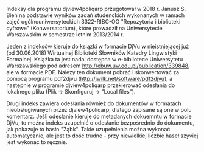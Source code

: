 Indeksy dla programu djview4poliqarp przugotował w 2018 r. Janusz
S. Bień na podstawie wyników zadań studenckich wykonanych w ramach
zajęć ogólnouniwersyteckich 3322-RIBC-OG "Repozytoria i biblioteki
cyfrowe" (Konwersatorium), które prowadził na Uniwersytecie
Warszawskim w semestrze letnim 2013/2014 r.

Jeden z indeksów kieruje do ksiązki w formacie DjVu w nieistniejącej
już (od 30.06.2018) Wirtualnej Biblioteki Słowników Katedry
Lingwistyki Formalnej. Książka ta jest nadal dostępna w e-bibliotece
Uniwersytetu Warszawskiego pod adresem
http://ebuw.uw.edu.pl/publication/339848, ale w formacie PDF. Nalezy
ten dokument pobrać i skonwertować za pomocą programu pdf2djvu
(http://jwilk.net/software/pdf2djvu), a następnie w programie
djview4poliqarp przekierować odesłania do lokalnego pliku (Plik ->
Skonfiguruj -> "Local files").

Drugi indeks zawiera odesłania również do dokumentów w formatach
nieobsługiwanych przez djview4poliqarp, dlatego zapisane są one w polu
komentarz. Jeśli odesłanie kieruje do metadanych dokuemntu w formacie
DjVu, to można indeks uzupełnić o odesłanie bezpośrednio do dokumentu,
jak pokazuje to hasło "Ząbk". Takie uzupełnienia można wykonać
automatycznie, ale jest to dość trudne - przy niewielkiej liczbie
haseł szyviej jest wykonać to ręcznie.
